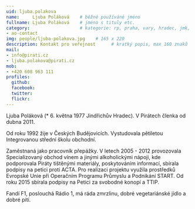 ```yaml
---
uid: ljuba.polakova
name:     Ljuba Poláková 	# běžně používáné jméno
fullname: Ljuba Poláková  	# jméno s tituly etc.
category:                 	# kategorie: rp, praha, vary, hradec, jmk, senat
- ao-contact
img: people/ljuba-polakova.jpg    # 165 x 220
description: Kontakt pro veřejnost   	# kratký popis, max 160 znaků
mail:
- info@pirati.cz
- ljuba.polakova@pirati.cz
mob:
- +420 608 963 111
profiles:
  github:    
  facebook:
  twitter: 	
  flickr:
---
```


Ljuba Poláková (* 6. května 1977 Jindřichův Hradec). V Pirátech členka od dubna 2011.

Od roku 1992 žije v Českých Budějovicích. Vystudovala pětiletou Integrovanou střední školu obchodní.

Zaměstnaná jako pracovník přepážky. V letech 2005 - 2012 provozovala Specializovaný obchod vínem a jinými alkoholickými nápoji, kde podporovala Piráty tištěnými materiály, poskytováním informací, sbírala podpisy na petici proti ACTA. Pro realizaci projektu využila prostředků Evropské Unie při Operačním Programu Průmyslu a Podnikání START. Od roku 2015 sbírala podpisy na Petici za svobodné konopí a TTIP.

Fandí F1, poslouchá Rádio 1, má ráda zmrzlinu, dobré vegetariánské jídlo a dobré pití.
